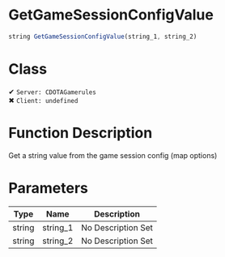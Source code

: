 # GetGameSessionConfigValue
```js
string GetGameSessionConfigValue(string_1, string_2)
```
# Class
✔ `Server: CDOTAGamerules`  
✖ `Client: undefined`  

# Function Description
Get a string value from the game session config (map options)
# Parameters
Type|Name|Description
--|--|--
string|string_1|No Description Set
string|string_2|No Description Set
